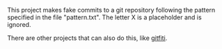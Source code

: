 This project makes fake commits to a git repository following the pattern specified in the file "pattern.txt". The letter X is a placeholder and is ignored.

There are other projects that can also do this, like [gitfiti](https://github.com/gelstudios/gitfiti).